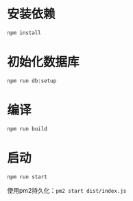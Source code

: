 # 安装依赖

`npm install`

# 初始化数据库

`npm run db:setup`

# 编译

`npm run build`

# 启动

`npm run start`

使用pm2持久化：`pm2 start dist/index.js`
